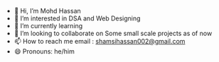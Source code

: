 - 👋 Hi, I’m Mohd Hassan
- 👀 I’m interested in DSA and Web Designing
- 🌱 I’m currently learning 
- 💞️ I’m looking to collaborate on Some small scale projects as of now 
- 📫 How to reach me email : shamsihassan002@gmail.com
- 😄 Pronouns: he/him



